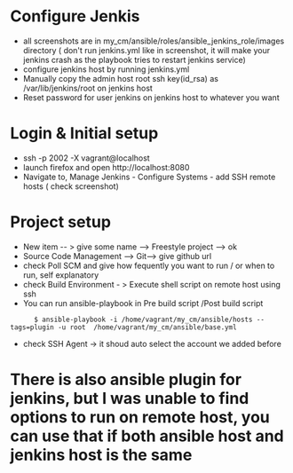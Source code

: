 # Configure Jenkis

- all screenshots are in my_cm/ansible/roles/ansible_jenkins_role/images directory ( don't run jenkins.yml like in screenshot, it will make your jenkins crash as the playbook tries to restart jenkins service) 
- configure jenkins host by running jenkins.yml
- Manually copy the admin host root ssh key(id_rsa) as /var/lib/jenkins/root on jenkins host 
- Reset password for user jenkins on jenkins host to whatever you want


# Login  & Initial setup

- ssh -p 2002 -X vagrant@localhost 
- launch firefox and open http://localhost:8080
- Navigate to, Manage Jenkins - Configure Systems -  add SSH remote hosts ( check screenshot) 
 
#  Project setup 

- New item -- > give some name --> Freestyle project --> ok
- Source Code Management --> Git--> give github url 
- check Poll SCM and give how fequently you want to run / or when to run, self explanatory 
- check Build Environment - > Execute shell script on remote host using ssh	
- You can run ansible-playbook in Pre build script /Post build script
```
      $ ansible-playbook -i /home/vagrant/my_cm/ansible/hosts --tags=plugin -u root  /home/vagrant/my_cm/ansible/base.yml
```
- check SSH Agent -> it shoud auto select the account we added before 

# There is also ansible plugin for jenkins, but I was unable to find options to run on remote host, you can  use that if both ansible host and jenkins host is the same
